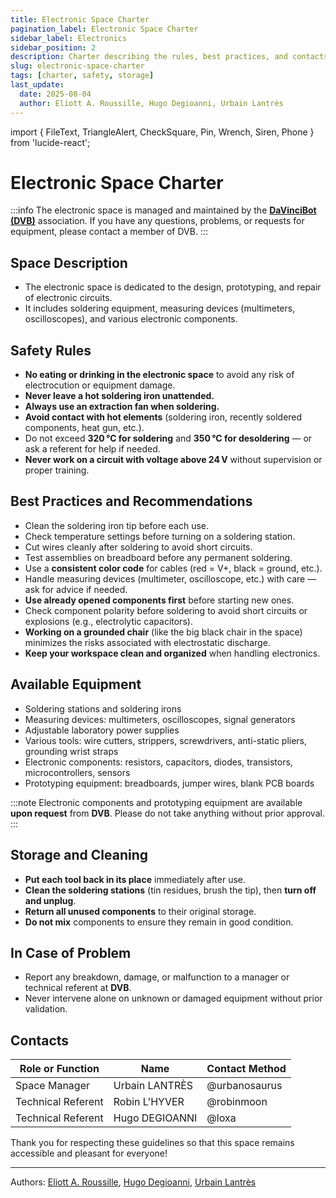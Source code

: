 ```yaml
---
title: Electronic Space Charter
pagination_label: Electronic Space Charter
sidebar_label: Electronics
sidebar_position: 2
description: Charter describing the rules, best practices, and contacts for the DeVinci Fablab electronic space.
slug: electronic-space-charter
tags: [charter, safety, storage]
last_update:
  date: 2025-08-04
  author: Eliott A. Roussille, Hugo Degioanni, Urbain Lantrès
---
```


import { FileText, TriangleAlert, CheckSquare, Pin, Wrench, Siren, Phone } from 'lucide-react';

# Electronic Space Charter

:::info
The electronic space is managed and maintained by the [**DaVinciBot (DVB)**](https://docs.davincibot.fr/) association. If you have any questions, problems, or requests for equipment, please contact a member of DVB.
:::

## <FileText size={32} /> Space Description

- The electronic space is dedicated to the design, prototyping, and repair of electronic circuits.
- It includes soldering equipment, measuring devices (multimeters, oscilloscopes), and various electronic components.

## <TriangleAlert size={32} /> Safety Rules

- **No eating or drinking in the electronic space** to avoid any risk of electrocution or equipment damage.
- **Never leave a hot soldering iron unattended.**
- **Always use an extraction fan when soldering.**
- **Avoid contact with hot elements** (soldering iron, recently soldered components, heat gun, etc.).
- Do not exceed **320 °C for soldering** and **350 °C for desoldering** — or ask a referent for help if needed.
- **Never work on a circuit with voltage above 24 V** without supervision or proper training.

## <CheckSquare size={32} /> Best Practices and Recommendations

- Clean the soldering iron tip before each use.
- Check temperature settings before turning on a soldering station.
- Cut wires cleanly after soldering to avoid short circuits.
- Test assemblies on breadboard before any permanent soldering.
- Use a **consistent color code** for cables (red = V+, black = ground, etc.).
- Handle measuring devices (multimeter, oscilloscope, etc.) with care — ask for advice if needed.
- **Use already opened components first** before starting new ones.
- Check component polarity before soldering to avoid short circuits or explosions (e.g., electrolytic capacitors).
- **Working on a grounded chair** (like the big black chair in the space) minimizes the risks associated with electrostatic discharge.
- **Keep your workspace clean and organized** when handling electronics.

## <Wrench size={32} /> Available Equipment

- Soldering stations and soldering irons
- Measuring devices: multimeters, oscilloscopes, signal generators
- Adjustable laboratory power supplies
- Various tools: wire cutters, strippers, screwdrivers, anti-static pliers, grounding wrist straps
- Electronic components: resistors, capacitors, diodes, transistors, microcontrollers, sensors
- Prototyping equipment: breadboards, jumper wires, blank PCB boards

:::note
Electronic components and prototyping equipment are available **upon request** from **DVB**. Please do not take anything without prior approval.
:::

## <Pin size={32} /> Storage and Cleaning

- **Put each tool back in its place** immediately after use.
- **Clean the soldering stations** (tin residues, brush the tip), then **turn off and unplug**.
- **Return all unused components** to their original storage.
- **Do not mix** components to ensure they remain in good condition.

## <Siren size={32} /> In Case of Problem

- Report any breakdown, damage, or malfunction to a manager or technical referent at **DVB**.
- Never intervene alone on unknown or damaged equipment without prior validation.

## <Phone size={32} /> Contacts

| Role or Function   | Name           | Contact Method |
| ------------------ | -------------- | -------------- |
| Space Manager      | Urbain LANTRÈS | @urbanosaurus  |
| Technical Referent | Robin L'HYVER  | @robinmoon     |
| Technical Referent | Hugo DEGIOANNI | @loxa          |

Thank you for respecting these guidelines so that this space remains accessible and pleasant for everyone!

---

Authors: [Eliott A. Roussille](https://github.com/aust-1), [Hugo Degioanni](https://www.linkedin.com/in/hdegioanni), [Urbain Lantrès](https://github.com/UrbsKali)
